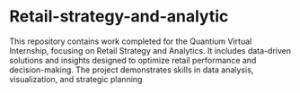 # Retail-strategy-and-analytic
This repository contains work completed for the Quantium Virtual Internship, focusing on Retail Strategy and Analytics. It includes data-driven solutions and insights designed to optimize retail performance and decision-making. The project demonstrates skills in data analysis, visualization, and strategic planning
